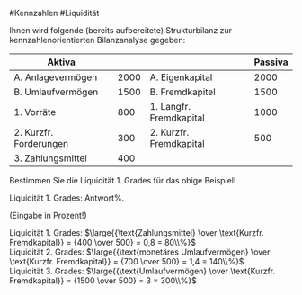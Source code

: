 #Kennzahlen #Liquidität 

Ihnen wird folgende (bereits aufbereitete) Strukturbilanz zur kennzahlenorientierten Bilanzanalyse gegeben:

| Aktiva                 |      |                         | Passiva |
| ---------------------- | ---- | ----------------------- | ------- |
| A. Anlagevermögen      | 2000 | A. Eigenkapital         | 2000    |
| B. Umlaufvermögen      | 1500 | B. Fremdkapitel         | 1500    |
| 1. Vorräte             | 800  | 1. Langfr. Fremdkapital | 1000    |
| 2. Kurzfr. Forderungen | 300  | 2. Kurzfr. Fremdkapital | 500     |
| 3. Zahlungsmittel      | 400  |                         |         |


Bestimmen Sie die Liquidität 1. Grades für das obige Beispiel!  
  
Liquidität 1. Grades: Antwort%.  

(Eingabe in Prozent!)

Liquidität 1. Grades:  $\large{{\text{Zahlungsmittel} \over \text{Kurzfr. Fremdkapital}} = {400 \over 500} = 0,8 = 80\\%}$  
Liquidität 2. Grades:  $\large{{\text{monetäres Umlaufvermögen} \over \text{Kurzfr. Fremdkapital}} = {700 \over 500} = 1,4 = 140\\%}$  
Liquidität 3. Grades:  $\large{{\text{Umlaufvermögen} \over \text{Kurzfr. Fremdkapital}} = {1500 \over 500} = 3 = 300\\%}$  

